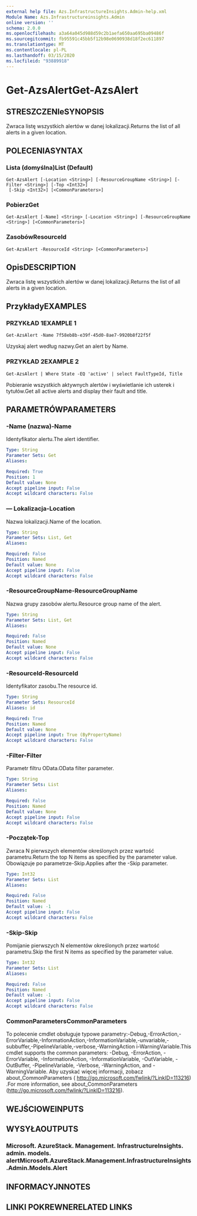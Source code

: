 ```yaml
---
external help file: Azs.InfrastructureInsights.Admin-help.xml
Module Name: Azs.Infrastructureinsights.Admin
online version: ''
schema: 2.0.0
ms.openlocfilehash: a3a64a045d988d59c2b1aefa650aa695ba09486f
ms.sourcegitcommit: fb95591c45bb5f12b98e0690938d18f2ec611897
ms.translationtype: MT
ms.contentlocale: pl-PL
ms.lasthandoff: 03/15/2020
ms.locfileid: "93889918"
---
```

# <span data-ttu-id="4af50-101">Get-AzsAlert</span><span class="sxs-lookup"><span data-stu-id="4af50-101">Get-AzsAlert</span></span>

## <span data-ttu-id="4af50-102">STRESZCZENIe</span><span class="sxs-lookup"><span data-stu-id="4af50-102">SYNOPSIS</span></span>
<span data-ttu-id="4af50-103">Zwraca listę wszystkich alertów w danej lokalizacji.</span><span class="sxs-lookup"><span data-stu-id="4af50-103">Returns the list of all alerts in a given location.</span></span>

## <span data-ttu-id="4af50-104">POLECENIA</span><span class="sxs-lookup"><span data-stu-id="4af50-104">SYNTAX</span></span>

### <span data-ttu-id="4af50-105">Lista (domyślna)</span><span class="sxs-lookup"><span data-stu-id="4af50-105">List (Default)</span></span>
```
Get-AzsAlert [-Location <String>] [-ResourceGroupName <String>] [-Filter <String>] [-Top <Int32>]
 [-Skip <Int32>] [<CommonParameters>]
```

### <span data-ttu-id="4af50-106">Pobierz</span><span class="sxs-lookup"><span data-stu-id="4af50-106">Get</span></span>
```
Get-AzsAlert [-Name] <String> [-Location <String>] [-ResourceGroupName <String>] [<CommonParameters>]
```

### <span data-ttu-id="4af50-107">Zasobów</span><span class="sxs-lookup"><span data-stu-id="4af50-107">ResourceId</span></span>
```
Get-AzsAlert -ResourceId <String> [<CommonParameters>]
```

## <span data-ttu-id="4af50-108">Opis</span><span class="sxs-lookup"><span data-stu-id="4af50-108">DESCRIPTION</span></span>
<span data-ttu-id="4af50-109">Zwraca listę wszystkich alertów w danej lokalizacji.</span><span class="sxs-lookup"><span data-stu-id="4af50-109">Returns the list of all alerts in a given location.</span></span>

## <span data-ttu-id="4af50-110">Przykłady</span><span class="sxs-lookup"><span data-stu-id="4af50-110">EXAMPLES</span></span>

### <span data-ttu-id="4af50-111">PRZYKŁAD 1</span><span class="sxs-lookup"><span data-stu-id="4af50-111">EXAMPLE 1</span></span>
```
Get-AzsAlert -Name 7f58eb8b-e39f-45d0-8ae7-9920b8f22f5f
```

<span data-ttu-id="4af50-112">Uzyskaj alert według nazwy.</span><span class="sxs-lookup"><span data-stu-id="4af50-112">Get an alert by Name.</span></span>

### <span data-ttu-id="4af50-113">PRZYKŁAD 2</span><span class="sxs-lookup"><span data-stu-id="4af50-113">EXAMPLE 2</span></span>
```
Get-AzsAlert | Where State -EQ 'active' | select FaultTypeId, Title
```

<span data-ttu-id="4af50-114">Pobieranie wszystkich aktywnych alertów i wyświetlanie ich usterek i tytułów.</span><span class="sxs-lookup"><span data-stu-id="4af50-114">Get all active alerts and display their fault and title.</span></span>

## <span data-ttu-id="4af50-115">PARAMETRÓW</span><span class="sxs-lookup"><span data-stu-id="4af50-115">PARAMETERS</span></span>

### <span data-ttu-id="4af50-116">-Name (nazwa)</span><span class="sxs-lookup"><span data-stu-id="4af50-116">-Name</span></span>
<span data-ttu-id="4af50-117">Identyfikator alertu.</span><span class="sxs-lookup"><span data-stu-id="4af50-117">The alert identifier.</span></span>

```yaml
Type: String
Parameter Sets: Get
Aliases:

Required: True
Position: 1
Default value: None
Accept pipeline input: False
Accept wildcard characters: False
```

### <span data-ttu-id="4af50-118">— Lokalizacja</span><span class="sxs-lookup"><span data-stu-id="4af50-118">-Location</span></span>
<span data-ttu-id="4af50-119">Nazwa lokalizacji.</span><span class="sxs-lookup"><span data-stu-id="4af50-119">Name of the location.</span></span>

```yaml
Type: String
Parameter Sets: List, Get
Aliases:

Required: False
Position: Named
Default value: None
Accept pipeline input: False
Accept wildcard characters: False
```

### <span data-ttu-id="4af50-120">-ResourceGroupName</span><span class="sxs-lookup"><span data-stu-id="4af50-120">-ResourceGroupName</span></span>
<span data-ttu-id="4af50-121">Nazwa grupy zasobów alertu.</span><span class="sxs-lookup"><span data-stu-id="4af50-121">Resource group name of the alert.</span></span>

```yaml
Type: String
Parameter Sets: List, Get
Aliases:

Required: False
Position: Named
Default value: None
Accept pipeline input: False
Accept wildcard characters: False
```

### <span data-ttu-id="4af50-122">-ResourceId</span><span class="sxs-lookup"><span data-stu-id="4af50-122">-ResourceId</span></span>
<span data-ttu-id="4af50-123">Identyfikator zasobu.</span><span class="sxs-lookup"><span data-stu-id="4af50-123">The resource id.</span></span>

```yaml
Type: String
Parameter Sets: ResourceId
Aliases: id

Required: True
Position: Named
Default value: None
Accept pipeline input: True (ByPropertyName)
Accept wildcard characters: False
```

### <span data-ttu-id="4af50-124">-Filter</span><span class="sxs-lookup"><span data-stu-id="4af50-124">-Filter</span></span>
<span data-ttu-id="4af50-125">Parametr filtru OData.</span><span class="sxs-lookup"><span data-stu-id="4af50-125">OData filter parameter.</span></span>

```yaml
Type: String
Parameter Sets: List
Aliases:

Required: False
Position: Named
Default value: None
Accept pipeline input: False
Accept wildcard characters: False
```

### <span data-ttu-id="4af50-126">-Początek</span><span class="sxs-lookup"><span data-stu-id="4af50-126">-Top</span></span>
<span data-ttu-id="4af50-127">Zwraca N pierwszych elementów określonych przez wartość parametru.</span><span class="sxs-lookup"><span data-stu-id="4af50-127">Return the top N items as specified by the parameter value.</span></span>
<span data-ttu-id="4af50-128">Obowiązuje po parametrze-Skip.</span><span class="sxs-lookup"><span data-stu-id="4af50-128">Applies after the -Skip parameter.</span></span>

```yaml
Type: Int32
Parameter Sets: List
Aliases:

Required: False
Position: Named
Default value: -1
Accept pipeline input: False
Accept wildcard characters: False
```

### <span data-ttu-id="4af50-129">-Skip</span><span class="sxs-lookup"><span data-stu-id="4af50-129">-Skip</span></span>
<span data-ttu-id="4af50-130">Pomijanie pierwszych N elementów określonych przez wartość parametru.</span><span class="sxs-lookup"><span data-stu-id="4af50-130">Skip the first N items as specified by the parameter value.</span></span>

```yaml
Type: Int32
Parameter Sets: List
Aliases:

Required: False
Position: Named
Default value: -1
Accept pipeline input: False
Accept wildcard characters: False
```

### <span data-ttu-id="4af50-131">CommonParameters</span><span class="sxs-lookup"><span data-stu-id="4af50-131">CommonParameters</span></span>
<span data-ttu-id="4af50-132">To polecenie cmdlet obsługuje typowe parametry:-Debug,-ErrorAction,-ErrorVariable,-InformationAction,-InformationVariable,-unvariable,-subbuffer,-PipelineVariable,-verbose,-WarningAction i-WarningVariable.</span><span class="sxs-lookup"><span data-stu-id="4af50-132">This cmdlet supports the common parameters: -Debug, -ErrorAction, -ErrorVariable, -InformationAction, -InformationVariable, -OutVariable, -OutBuffer, -PipelineVariable, -Verbose, -WarningAction, and -WarningVariable.</span></span> <span data-ttu-id="4af50-133">Aby uzyskać więcej informacji, zobacz about_CommonParameters ( http://go.microsoft.com/fwlink/?LinkID=113216) .</span><span class="sxs-lookup"><span data-stu-id="4af50-133">For more information, see about_CommonParameters (http://go.microsoft.com/fwlink/?LinkID=113216).</span></span>

## <span data-ttu-id="4af50-134">WEJŚCIOWE</span><span class="sxs-lookup"><span data-stu-id="4af50-134">INPUTS</span></span>

## <span data-ttu-id="4af50-135">WYSYŁA</span><span class="sxs-lookup"><span data-stu-id="4af50-135">OUTPUTS</span></span>

### <span data-ttu-id="4af50-136">Microsoft. AzureStack. Management. InfrastructureInsights. admin. models. alert</span><span class="sxs-lookup"><span data-stu-id="4af50-136">Microsoft.AzureStack.Management.InfrastructureInsights.Admin.Models.Alert</span></span>

## <span data-ttu-id="4af50-137">INFORMACYJN</span><span class="sxs-lookup"><span data-stu-id="4af50-137">NOTES</span></span>

## <span data-ttu-id="4af50-138">LINKI POKREWNE</span><span class="sxs-lookup"><span data-stu-id="4af50-138">RELATED LINKS</span></span>
